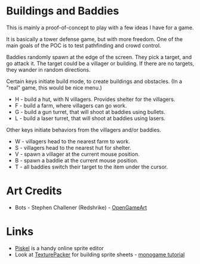 # Buildings and Baddies

This is mainly a proof-of-concept to play with a few ideas I have for a game.

It is basically a tower defense game, but with more freedom.
One of the main goals of the POC is to test pathfinding and crowd control.

Baddies randomly spawn at the edge of the screen.
They pick a target, and go attack it.
The target could be a villager or building.
If there are no targets, they wander in random directions.

Certain keys initiate build mode, to create buildings and obstacles.
(In a "real" game, this would be nice menu.)

* H - build a hut, with N villagers. Provides shelter for the villagers.
* F - build a farm, where villagers can go work.
* G - build a gun turret, that will shoot at baddies using bullets.
* L - build a laser turret, that will shoot at baddies using lasers.

Other keys initiate behaviors from the villagers and/or baddies.

* W - villagers head to the nearest farm to work.
* S - villagers head to the nearest hut for shelter.
* V - spawn a villager at the current mouse position.
* B - spawn a baddie at the current mouse position.
* T - all baddies switch their target to the item under the cursor.


# Art Credits

* Bots - Stephen Challener (Redshrike) - [OpenGameArt](https://opengameart.org/content/roguelike-sprites-redshrike-mods)


# Links

* [Piskel](https://www.piskelapp.com/p/create/sprite) is a handy online sprite editor
* Look at [TexturePacker](https://www.codeandweb.com/texturepacker) for building sprite sheets - [monogame tutorial](https://www.codeandweb.com/texturepacker/tutorials/how-to-create-sprite-sheets-and-animations-with-monogame)

